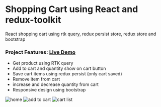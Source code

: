 # Shopping Cart using React and redux-toolkit
React shopping cart using rtk query, redux persist store, redux store and bootstrap

### Project Features: [Live Demo](https://muhib-react-redux-shopping-cart.netlify.app/)
- Get product using RTK query
- Add to cart and quantity show on cart button
- Save cart items using redux persist (only cart saved)
- Remove item from cart
- increase and decrease quantity from cart
- Responsive design using bootstrap

![home](https://user-images.githubusercontent.com/58384619/224064887-dd43daa6-a369-41cb-9d1b-0f68e99e56f1.jpg)
![add to cart](https://user-images.githubusercontent.com/58384619/224064904-085fc66f-eecf-4349-9f08-bb55eac1702e.jpg)
![cart list](https://user-images.githubusercontent.com/58384619/224064913-77d064a7-3852-4c4a-8204-d2ecade54ffb.jpg)

